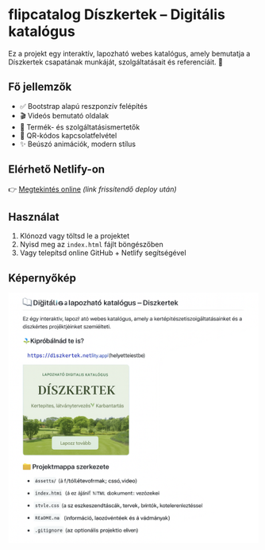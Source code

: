 # flipcatalog Díszkertek – Digitális katalógus

Ez a projekt egy interaktív, lapozható webes katalógus, amely bemutatja a Díszkertek csapatának munkáját, szolgáltatásait és referenciáit. 🌿

## Fő jellemzők

- ✅ Bootstrap alapú reszponzív felépítés
- 🎬 Videós bemutató oldalak
- 🌱 Termék- és szolgáltatásismertetők
- 📲 QR-kódos kapcsolatfelvétel
- ✨ Beúszó animációk, modern stílus

## Elérhető Netlify-on

👉 [Megtekintés online](https://<netlify-link-helye>) *(link frissítendő deploy után)*

## Használat

1. Klónozd vagy töltsd le a projektet
2. Nyisd meg az `index.html` fájlt böngészőben
3. Vagy telepítsd online GitHub + Netlify segítségével

## Képernyőkép

![Katalógus előnézet](./assets/img/readme.png)